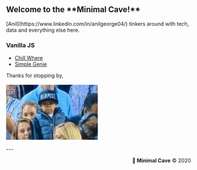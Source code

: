 <p align='center'>
<h2> Welcome to the **Minimal Cave!**</h2>
[Anil](httips://www.linkedin.com/in/anilgeorge04/) tinkers around with tech, data and everything else here.

### Vanilla JS
- [Chill Where](https://anilgeorge04.github.io/chill-where)
- [Simple Genie](https://anilgeorge04.github.io/cs50harvard)

Thanks for stopping by,<br><br>
<img width='250' height='150' src="images/respect.gif" alt="respect">
</p>
---
<p align='right'><b>🤍 Minimal Cave</b> © 2020</p>
